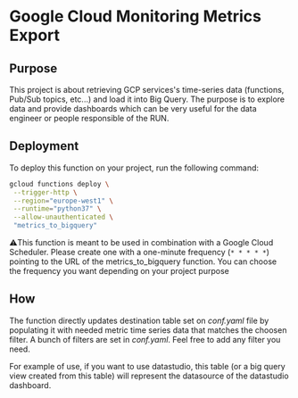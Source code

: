 # Google Cloud Monitoring Metrics Export

## Purpose

This project is about retrieving GCP services's time-series data (functions, Pub/Sub topics, etc...) and load it into
Big Query. The purpose is to explore data and provide dashboards which can be very useful for the data engineer or
people responsible of the RUN.

## Deployment

To deploy this function on your project, run the following command:

```bash
gcloud functions deploy \
 --trigger-http \
 --region="europe-west1" \
 --runtime="python37" \
 --allow-unauthenticated \
 "metrics_to_bigquery"
```

⚠️This function is meant to be used in combination with a Google Cloud Scheduler. Please create one with a one-minute
frequency (`* * * * *`) pointing to the URL of the metrics_to_bigquery function. You can choose the frequency you want
depending on your project purpose

## How

The function directly updates destination table set on *conf.yaml* file by populating it with needed metric time series
data that matches the choosen filter. A bunch of filters are set in *conf.yaml*. Feel free to add any filter you need.

For example of use, if you want to use datastudio, this table (or a big query view created from this table) will
represent the datasource of the datastudio dashboard.

```
